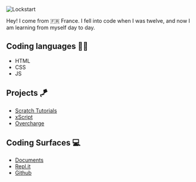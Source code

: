 ![Lockstart](https://u.cubeupload.com/The_seven_remix/cnQYoC.jpeg)

Hey! I come from 🇫🇷 France. I fell into code when I was twelve, and now I am learning from myself day to day.


## Coding languages 🧑‍💻

* HTML
* CSS
* JS


## Projects 🪁

* [Scratch Tutorials](https://github.com/ScratchTutorials/ScratchTutorials)
* [xScript](https://github.com/Lockstart/xScript)
* [Overcharge](https://github.com/Lockstart/Overcharge)


## Coding Surfaces 💻

* [Documents](https://readdle.com/documents)
* [Repl.it](https://replit.com)
* [Github](https://github.com)
